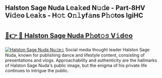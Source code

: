 ## Halston Sage Nuda L𝚎a𝚔ed N𝚞𝚍e - Part-8HV Vi𝚍𝚎o L𝚎a𝚔s - H𝚘𝚝 O𝚗𝚕yf𝚊ns P𝚑𝚘tos IgiHC

# <h2><a href="http://kf0iqx.oniu.top/?m=Halston+Sage+Nuda">🔗👉 🔴 Halston Sage Nuda P𝚑ot𝚘𝚜 V𝚒d𝚎o</a></h2>

[![Halston Sage Nuda Nu𝚍e𝚜](https://i.imgur.com/0qMVB7G.gif)](http://kf0iqx.oniu.top/?m=Halston+Sage+Nuda)
Social media thought leader Halston Sage Nuda, known for publishing dance and lifestyle content, consisting of presentations and vlogs. Approachability and authenticity are the hallmarks of Halston Sage Nuda's public image, but the enigma of his private life continues to intrigue the public.  
